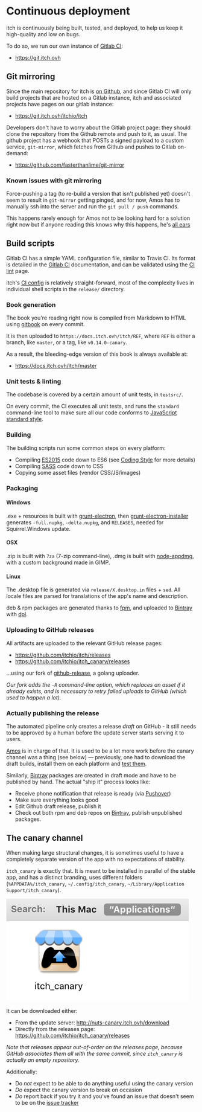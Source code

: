 
# Continuous deployment

itch is continuously being built, tested, and deployed, to help us
keep it high-quality and low on bugs.

To do so, we run our own instance of [Gitlab CI][]:

  * <https://git.itch.ovh>

[Gitlab CI]: http://doc.gitlab.com/ce/ci/

## Git mirroring

Since the main repository for itch is [on Github][github repo], and since Gitlab CI
will only build projects that are hosted on a Gitlab instance, itch and associated
projects have pages on our gitlab instance:

  * <https://git.itch.ovh/itchio/itch>

[github repo]: https://github.com/itchio/itch

Developers don't have to worry about the Gitlab project page: they should clone
the repository from the Github remote and push to it, as usual. The github project
has a webhook that POSTs a signed payload to a custom service, `git-mirror`, which
fetches from Github and pushes to Gitlab on-demand:

  * <https://github.com/fasterthanlime/git-mirror>

### Known issues with git mirroring

Force-pushing a tag (to re-build a version that isn't published yet) doesn't seem
to result in `git-mirror` getting pinged, and for now, Amos has to manually
ssh into the server and run the `git pull / push` commands.

This happens rarely enough for Amos not to be looking hard for a solution right now
but if anyone reading this knows why this happens, he's [all ears][@ftl]

[@ftl]: https://twitter.com/fasterthanlime

## Build scripts

Gitlab CI has a simple YAML configuration file, similar to Travis CI.
Its format is detailed in the [Gitlab CI] documentation, and can be
validated using the [CI lint][] page.

itch's [CI config][] is relatively straight-forward, most of the complexity lives
in individual shell scripts in the `release/` directory.

[CI lint]: https://git.itch.ovh/ci/lint
[CI config]: https://github.com/itchio/itch/blob/master/.gitlab-ci.yml

### Book generation

The book you're reading right now is compiled from Markdown to HTML using [gitbook][] on every commit.

It is then uploaded to `https://docs.itch.ovh/itch/REF`, where `REF` is either
a branch, like `master`, or a tag, like `v0.14.0-canary`.

[gitbook]: https://www.npmjs.com/package/gitbook

As a result, the bleeding-edge version of this book is always available at:

  * <https://docs.itch.ovh/itch/master>

### Unit tests & linting

The codebase is covered by a certain amount of unit tests, in `testsrc/`.

On every commit, the CI executes all unit tests, and runs the `standard`
command-line tool to make sure all our code conforms to [JavaScript standard style][].

[JavaScript standard style]: http://standardjs.com/

### Building

The building scripts run some common steps on every platform:

  * Compiling [ES2015][] code down to ES6 (see [Coding Style](./coding-style.md) for more details)
  * Compiling [SASS][] code down to CSS
  * Copying some asset files (vendor CSS/JS/images)

[ES2015]: http://babeljs.io/
[SASS]: http://sass-lang.com/

### Packaging

#### Windows

.exe + resources is built with [grunt-electron][], then [grunt-electron-installer][] generates `-full.nupkg`, `-delta.nupkg`, and
`RELEASES`, needed for Squirrel.Windows update.

[grunt-electron]: https://github.com/sindresorhus/grunt-electron
[grunt-electron-installer]: https://github.com/electron/grunt-electron-installer

#### OSX

.zip is built with `7za` (7-zip command-line), .dmg is built with [node-appdmg][],
with a custom background made in GIMP.

[node-appdmg]: https://www.npmjs.com/package/appdmg

#### Linux

The .desktop file is generated via `release/X.desktop.in` files + `sed`. All
locale files are parsed for translations of the app's name and description.

deb & rpm packages are generated thanks to [fpm][], and uploaded to [Bintray][]
with [dpl][].

[fpm]: https://github.com/jordansissel/fpm
[dpl]: https://rubygems.org/gems/dpl

### Uploading to GitHub releases

All artifacts are uploaded to the relevant GitHub release pages:

  * https://github.com/itchio/itch/releases
  * https://github.com/itchio/itch_canary/releases

...using our fork of [github-release][], a golang uploader.

*Our fork adds the `-R` command-line option, which replaces an asset if it
already exists, and is necessary to retry failed uploads to GitHub (which
used to happen a lot).*

[github-release]: https://github.com/itchio/github-release

### Actually publishing the release

The automated pipeline only creates a release *draft* on GitHub - it still needs
to be approved by a human before the update server starts serving it to users.

[Amos][] is in charge of that. It is used to be a lot more work before the canary
channel was a thing (see below) — previously, one had to download the draft
builds, install them on each platform and [test them][qa checklist].

[Amos]: https://github.com/fasterthanlime
[qa checklist]: ./qa-checklist.md

Similarly, [Bintray][] packages are created in draft mode and have to be published
by hand. The actual "ship it" process looks like:

  * Receive phone notification that release is ready (via [Pushover][])
  * Make sure everything looks good
  * Edit Github draft release, publish it
  * Check out both rpm and deb repos on [Bintray][], publish unpublished packages.

[Bintray]: https://bintray.com/itchio
[Pushover]: https://pushover.net/

## The canary channel

When making large structural changes, it is sometimes useful to have a completely
separate version of the app with no expectations of stability.

`itch_canary` is exactly that. It is meant to be installed in parallel of the
stable app, and has a distinct branding, uses different folders
(`%APPDATA%/itch_canary`, `~/.config/itch_canary`, `~/Library/Application
Support/itch_canary`).

![](itch-canary.png)

It can be downloaded either:

  * From the update server: <http://nuts-canary.itch.ovh/download>
  * Directly from the releases page: <https://github.com/itchio/itch_canary/releases>

*Note that releases appear out-of-order on the releases page, because GitHub
associates them all with the same commit, since `itch_canary` is actually an
empty repository.*

Additionally:

  * Do *not* expect to be able to do anything useful using the canary version
  * *Do* expect the canary version to break on occasion
  * *Do* report back if you try it and you've found an issue that doesn't seem
  to be on the [issue tracker](https://github.com/itchio/itch/issues)
